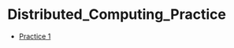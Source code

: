 # Distributed_Computing_Practice

* [Practice 1](https://github.com/jwx524/Distributed_Computing_Practice/tree/master/Practice%201#practice-1)
